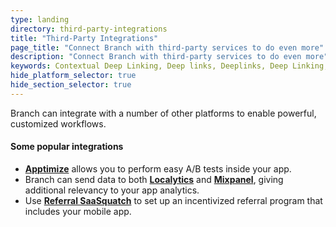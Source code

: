 ```yaml
---
type: landing
directory: third-party-integrations
title: "Third-Party Integrations"
page_title: "Connect Branch with third-party services to do even more"
description: "Connect Branch with third-party services to do even more"
keywords: Contextual Deep Linking, Deep links, Deeplinks, Deep Linking, Deeplinking, Deferred Deep Linking, Deferred Deeplinking, Google App Indexing, Google App Invites, Apple Universal Links, Android App Links, Apple Spotlight Search, Facebook App Links, AppLinks, Deepviews, Deep views, Dashboard, iOS9
hide_platform_selector: true
hide_section_selector: true
---
```


Branch can integrate with a number of other platforms to enable powerful, customized workflows.

#### Some popular integrations
- **[Apptimize](apptimize)** allows you to perform easy A/B tests inside your app.
- Branch can send data to both **[Localytics](localytics)** and **[Mixpanel](mixpanel)**, giving additional relevancy to your app analytics.
- Use **[Referral SaaSquatch](referral-saasquatch)** to set up an incentivized referral program that includes your mobile app.